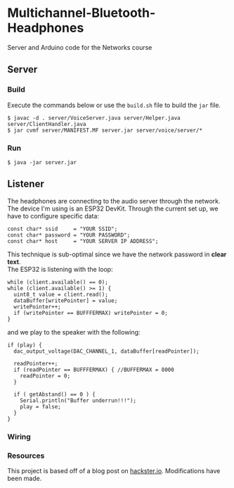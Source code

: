 # Multichannel-Bluetooth-Headphones
Server and Arduino code for the Networks course

## Server
### Build
Execute the commands below or use the `build.sh` file to build the `jar` file.  
```
$ javac -d . server/VoiceServer.java server/Helper.java server/ClientHandler.java
$ jar cvmf server/MANIFEST.MF server.jar server/voice/server/*
```
### Run
```
$ java -jar server.jar
```

## Listener
The headphones are connecting to the audio server through the network. The device I'm using is an ESP32 DevKit. Through the current set up, we have to configure specific data:
```
const char* ssid     = "YOUR SSID";
const char* password = "YOUR PASSWORD";
const char* host     = "YOUR SERVER IP ADDRESS"; 
```
This technique is sub-optimal since we have the network password in **clear text**.  
The ESP32 is listening with the loop:
```
while (client.available() == 0);
while (client.available() >= 1) {
  uint8_t value = client.read();
  dataBuffer[writePointer] = value;
  writePointer++;
  if (writePointer == BUFFFERMAX) writePointer = 0;
}
```
and we play to the speaker with the following:
```
if (play) {
  dac_output_voltage(DAC_CHANNEL_1, dataBuffer[readPointer]);

  readPointer++;
  if (readPointer == BUFFFERMAX) { //BUFFERMAX = 8000
    readPointer = 0;
  }

  if ( getAbstand() == 0 ) {
    Serial.println("Buffer underrun!!!");
    play = false;
  }
}
```
### Wiring

### Resources
This project is based off of a blog post on [hackster.io](https://www.hackster.io/julianfschroeter/stream-your-audio-on-the-esp32-2e4661#code). Modifications have been made.
